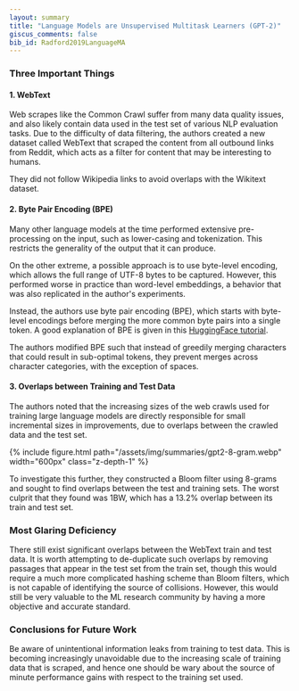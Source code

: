 ```yaml
---
layout: summary
title: "Language Models are Unsupervised Multitask Learners (GPT-2)"
giscus_comments: false
bib_id: Radford2019LanguageMA
---
```


### Three Important Things

#### 1. WebText
Web scrapes like the Common Crawl suffer from many data quality issues, and also
likely contain data used in the test set of various NLP evaluation tasks.
Due to the difficulty of data filtering, the authors created a new dataset
called WebText that scraped the content from all outbound links from Reddit,
which acts as a filter for content that may be interesting to humans.

They did not follow Wikipedia links to avoid overlaps with the Wikitext dataset.

#### 2. Byte Pair Encoding (BPE)
Many other language models at the time performed extensive pre-processing on the
input, such as lower-casing and tokenization. This restricts the generality of
the output that it can produce. 

On the other extreme, a possible approach is to use byte-level encoding, which
allows the full range of UTF-8 bytes to be captured. However, this performed
worse in practice than word-level embeddings, a behavior that was also
replicated in the author's experiments.

Instead, the authors use byte pair encoding (BPE), which starts with
byte-level encodings before merging the more common byte pairs into
a single token. A good explanation of BPE is given in this
[HuggingFace tutorial](https://huggingface.co/learn/nlp-course/chapter6/5?fw=pt).

The authors modified BPE such that instead of greedily merging characters that
could result in sub-optimal tokens, they prevent merges across character
categories, with the exception of spaces.

#### 3. Overlaps between Training and Test Data
The authors noted that the increasing sizes of the web crawls used for training
large language models are directly responsible for small incremental sizes in
improvements, due to overlaps between the crawled data and the test set.

{% include figure.html 
    path="/assets/img/summaries/gpt2-8-gram.webp"
    width="600px"
    class="z-depth-1"
%}

To investigate this further, they constructed a Bloom filter using 8-grams and
sought to find overlaps between the test and training sets. The worst culprit
that they found was 1BW, which has a 13.2% overlap between its train and test
set.

### Most Glaring Deficiency
There still exist significant overlaps between the WebText train and test data.
It is worth attempting to de-duplicate such overlaps by removing passages that
appear in the test set from the train set, though this would require a much more
complicated hashing scheme than Bloom filters, which is not capable of
identifying the source of collisions. However, this would still be very valuable to the ML
research community by having a more objective and accurate standard.

### Conclusions for Future Work
Be aware of unintentional information leaks from training to test data. This is
becoming increasingly unavoidable due to the increasing scale of training data
that is scraped, and hence one should be wary about the source of minute performance
gains with respect to the training set used.